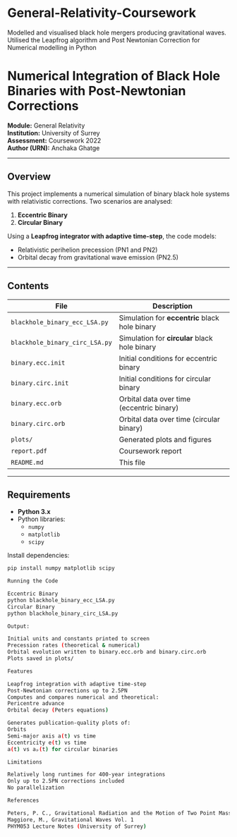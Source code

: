# General-Relativity-Coursework
Modelled and visualised black hole mergers producing gravitational waves. Utilised the Leapfrog algorithm and Post Newtonian Correction for Numerical modelling in Python 
# Numerical Integration of Black Hole Binaries with Post-Newtonian Corrections

**Module:** General Relativity  
**Institution:** University of Surrey  
**Assessment:** Coursework 2022  
**Author (URN):** Anchaka Ghatge  

---

## Overview

This project implements a numerical simulation of binary black hole systems with relativistic corrections. Two scenarios are analysed:

1. **Eccentric Binary**  
2. **Circular Binary**

Using a **Leapfrog integrator with adaptive time-step**, the code models:
- Relativistic perihelion precession (PN1 and PN2)
- Orbital decay from gravitational wave emission (PN2.5)

---

## Contents

| File                             | Description                                      |
|----------------------------------|-------------------------------------------------|
| `blackhole_binary_ecc_LSA.py`    | Simulation for **eccentric** black hole binary  |
| `blackhole_binary_circ_LSA.py`   | Simulation for **circular** black hole binary   |
| `binary.ecc.init`                | Initial conditions for eccentric binary         |
| `binary.circ.init`               | Initial conditions for circular binary          |
| `binary.ecc.orb`                 | Orbital data over time (eccentric binary)       |
| `binary.circ.orb`                | Orbital data over time (circular binary)        |
| `plots/`                         | Generated plots and figures                    |
| `report.pdf`                     | Coursework report                              |
| `README.md`                      | This file                                      |

---

## Requirements

- **Python 3.x**
- Python libraries:
  - `numpy`
  - `matplotlib`
  - `scipy`

Install dependencies:

```bash
pip install numpy matplotlib scipy

Running the Code

Eccentric Binary
python blackhole_binary_ecc_LSA.py
Circular Binary
python blackhole_binary_circ_LSA.py

Output:

Initial units and constants printed to screen
Precession rates (theoretical & numerical)
Orbital evolution written to binary.ecc.orb and binary.circ.orb
Plots saved in plots/

Features

Leapfrog integration with adaptive time-step
Post-Newtonian corrections up to 2.5PN
Computes and compares numerical and theoretical:
Pericentre advance
Orbital decay (Peters equations)

Generates publication-quality plots of:
Orbits
Semi-major axis a(t) vs time
Eccentricity e(t) vs time
a(t) vs aₚ(t) for circular binaries

Limitations

Relatively long runtimes for 400-year integrations
Only up to 2.5PN corrections included
No parallelization

References

Peters, P. C., Gravitational Radiation and the Motion of Two Point Masses, Phys. Rev., 1964
Maggiore, M., Gravitational Waves Vol. 1
PHYM053 Lecture Notes (University of Surrey)

